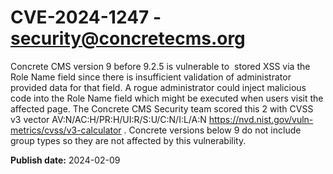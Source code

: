 # CVE-2024-1247 - security@concretecms.org

Concrete CMS version 9 before 9.2.5 is vulnerable to  stored XSS via the Role Name field since there is insufficient validation of administrator provided data for that field. A rogue administrator could inject malicious code into the Role Name field which might be executed when users visit the affected page. The Concrete CMS Security team scored this 2 with CVSS v3 vector  AV:N/AC:H/PR:H/UI:R/S:U/C:N/I:L/A:N https://nvd.nist.gov/vuln-metrics/cvss/v3-calculator . Concrete versions below 9 do not include group types so they are not affected by this vulnerability. 


**Publish date:** 2024-02-09
